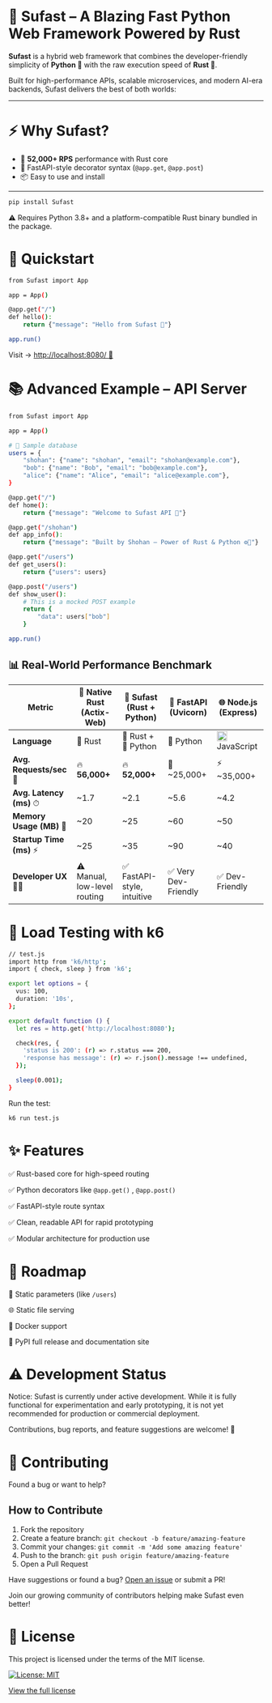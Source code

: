 # 🚀 Sufast – A Blazing Fast Python Web Framework Powered by Rust

**Sufast** is a hybrid web framework that combines the developer-friendly simplicity of **Python 🐍** with the raw execution speed of **Rust 🦀**.

Built for high-performance APIs, scalable microservices, and modern AI-era backends, Sufast delivers the best of both worlds:


---

# ⚡ Why Sufast?

- 🚀 **52,000+ RPS** performance with Rust core
- 🐍 FastAPI-style decorator syntax (`@app.get`, `@app.post`)
- 📦 Easy to use and install

---

```bash
pip install Sufast
```
⚠️ Requires Python 3.8+ and a platform-compatible Rust binary bundled in the package.

# 🚀 Quickstart

```bash
from Sufast import App

app = App()

@app.get("/")
def hello():
    return {"message": "Hello from Sufast 👋"}

app.run()
```
Visit -> [http://localhost:8080/ 🚀](http://localhost:8080/)


# 📚 Advanced Example – API Server
```bash
from Sufast import App

app = App()

# 🧪 Sample database
users = {
    "shohan": {"name": "shohan", "email": "shohan@example.com"},
    "bob": {"name": "Bob", "email": "bob@example.com"},
    "alice": {"name": "Alice", "email": "alice@example.com"},
}

@app.get("/")
def home():
    return {"message": "Welcome to Sufast API 🚀"}

@app.get("/shohan")
def app_info():
    return {"message": "Built by Shohan – Power of Rust & Python ⚙️🐍"}

@app.get("/users")
def get_users():
    return {"users": users}

@app.post("/users")
def show_user():
    # This is a mocked POST example
    return {
        "data": users["bob"]
    }

app.run()
```

## 📊 Real-World Performance Benchmark

| **Metric**               | 🦀 **Native Rust** (Actix-Web) | 🚀 **Sufast** (Rust + Python) | 🐍 **FastAPI** (Uvicorn) | 🌐 **Node.js** (Express) |
|--------------------------|--------------------------------|-------------------------------|---------------------------|----------------------------|
| **Language**             | 🦀 Rust                        | 🦀 Rust + 🐍 Python             | 🐍 Python                | <img src="https://cdn.jsdelivr.net/gh/devicons/devicon/icons/javascript/javascript-original.svg" width="20"/> JavaScript |
| **Avg. Requests/sec** 🚀 | 🔥 **56,000+**                 | 🔥 **52,000+**                 | 🐢 ~25,000+              | ⚡ ~35,000+                |
| **Avg. Latency (ms)** ⏱  | ~1.7                           | ~2.1                          | ~5.6                    | ~4.2                      |
| **Memory Usage (MB)** 💾 | ~20                            | ~25                           | ~60                     | ~50                       |
| **Startup Time (ms)** ⚡  | ~25                            | ~35                           | ~90                     | ~40                       |
| **Developer UX** 🧑‍💻     | ⚠️ Manual, low-level routing   | ✅ FastAPI-style, intuitive    | ✅ Very Dev-Friendly     | ✅ Dev-Friendly           |


# 🔬 Load Testing with k6 
```bash
// test.js
import http from 'k6/http';
import { check, sleep } from 'k6';

export let options = {
  vus: 100,
  duration: '10s',
};

export default function () {
  let res = http.get('http://localhost:8080');

  check(res, {
    'status is 200': (r) => r.status === 200,
    'response has message': (r) => r.json().message !== undefined,
  });

  sleep(0.001);
}
```

Run the test:
```bash
k6 run test.js
```

# ✨ Features

✅ Rust-based core for high-speed routing

✅ Python decorators like `@app.get()` , `@app.post()`

✅ FastAPI-style route syntax

✅ Clean, readable API for rapid prototyping

✅ Modular architecture for production use



# 🔭 Roadmap

 🧠 Static parameters (like `/users`)

 🌐 Static file serving

 🐳 Docker support

 📄 PyPI full release and documentation site

# ⚠️ Development Status
Notice: Sufast is currently under active development.
While it is fully functional for experimentation and early prototyping, it is not yet recommended for production or commercial deployment.

Contributions, bug reports, and feature suggestions are welcome! 🙌

# 🤝 Contributing
Found a bug or want to help?
## How to Contribute

1. Fork the repository
2. Create a feature branch: `git checkout -b feature/amazing-feature`
3. Commit your changes: `git commit -m 'Add some amazing feature'`
4. Push to the branch: `git push origin feature/amazing-feature`
5. Open a Pull Request

Have suggestions or found a bug? [Open an issue](https://github.com/shohan-dev/sufast/issues) or submit a PR!

Join our growing community of contributors helping make Sufast even better!


# 📃 License

This project is licensed under the terms of the MIT license.

[![License: MIT](https://img.shields.io/badge/License-MIT-yellow.svg)](https://opensource.org/licenses/MIT)

[View the full license](https://opensource.org/licenses/MIT)

